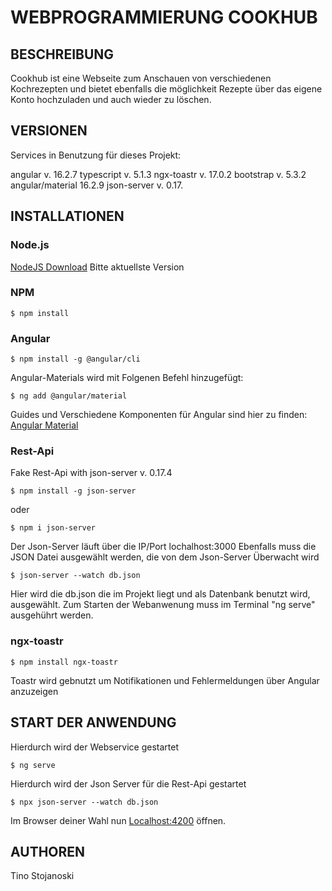 # WEBPROGRAMMIERUNG COOKHUB

## BESCHREIBUNG

Cookhub ist eine Webseite zum Anschauen von verschiedenen Kochrezepten und bietet ebenfalls die möglichkeit Rezepte über das eigene Konto hochzuladen und auch wieder zu löschen.


## VERSIONEN
Services in Benutzung für dieses Projekt:

angular v. 16.2.7
typescript v. 5.1.3
ngx-toastr v. 17.0.2
bootstrap v. 5.3.2
angular/material 16.2.9
json-server v. 0.17.


## INSTALLATIONEN
### Node.js
[NodeJS Download](https://nodejs.org/en/download)
Bitte aktuellste Version
### NPM
```terminal
$ npm install 
```
### Angular
```terminal
$ npm install -g @angular/cli 
```
Angular-Materials wird mit Folgenen Befehl hinzugefügt:
```terminal
$ ng add @angular/material 
```
Guides und Verschiedene Komponenten für Angular sind hier zu finden: [Angular Material](https://material.angular.io/) 

### Rest-Api
Fake Rest-Api with json-server v. 0.17.4
```terminal
$ npm install -g json-server
```
oder
```terminal
$ npm i json-server
```
Der Json-Server läuft über die IP/Port lochalhost:3000 
Ebenfalls muss die JSON Datei ausgewählt werden, die von dem Json-Server Überwacht wird
```terminal
$ json-server --watch db.json
```
Hier wird die db.json die im Projekt liegt und als Datenbank benutzt wird, ausgewählt.
Zum Starten der Webanwenung muss im Terminal "ng serve" ausgehührt werden.

### ngx-toastr
```terminal
$ npm install ngx-toastr
```
Toastr wird gebnutzt um Notifikationen und Fehlermeldungen über Angular anzuzeigen

## START DER ANWENDUNG
Hierdurch wird der Webservice gestartet
```terminal
$ ng serve  
```
Hierdurch wird der Json Server für die Rest-Api gestartet
```terminal
$ npx json-server --watch db.json
```
   
Im Browser deiner Wahl nun [Localhost:4200](http://localhost:4200/home-page) öffnen.

 ## AUTHOREN

 Tino Stojanoski
